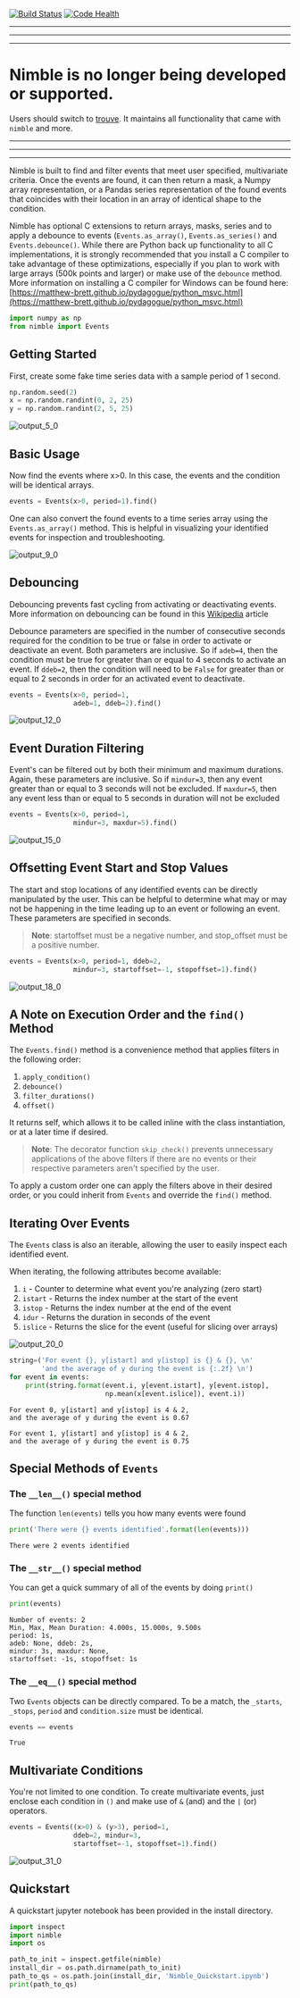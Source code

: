 [![Build Status](https://travis-ci.org/rwhitt2049/nimble.svg?branch=development)][1]
[![Code Health](https://landscape.io/github/rwhitt2049/nimble/development/landscape.svg?style=flat)][2]

[1]: https://travis-ci.org/rwhitt2049/nimble
[2]: https://landscape.io/github/rwhitt2049/nimble/development

*************************************************************************************************
*************************************************************************************************
*************************************************************************************************

# Nimble is no longer being developed or supported.

Users should switch to [trouve](https://trouve.readthedocs.org). It maintains all functionality
that came with `nimble` and more.

*************************************************************************************************
*************************************************************************************************
*************************************************************************************************
Nimble is built to find and filter events that meet user specified, multivariate criteria. Once the events are found, it can then return a mask, a Numpy array representation, or a Pandas series representation of the found events that coincides with their location in an array of identical shape to the condition.

Nimble has optional C extensions to return arrays, masks, series and to apply a debounce to events (`Events.as_array()`, `Events.as_series()` and `Events.debounce()`. While there are Python back up functionality to all C implementations, it is strongly recommended that you install a C compiler to take advantage of these optimizations, especially if you plan to work with large arrays (500k points and larger) or make use of the `debounce` method. More information on installing a C compiler for Windows can be found here: [https://matthew-brett.github.io/pydagogue/python_msvc.html](https://matthew-brett.github.io/pydagogue/python_msvc.html)


```python
import numpy as np
from nimble import Events
```

## Getting Started

First, create some fake time series data with a sample period of 1 second.

```python
np.random.seed(2)
x = np.random.randint(0, 2, 25)
y = np.random.randint(2, 5, 25)
```

![output_5_0](https://cloud.githubusercontent.com/assets/4194594/17647051/7c21772c-61a7-11e6-99fc-f4e9c0bbe646.png)

## Basic Usage

Now find the events where x>0. In this case, the events and the condition will be identical arrays.

```python
events = Events(x>0, period=1).find()
```

One can also convert the found events to a time series array using the `Events.as_array()` method. This is helpful in visualizing your identified events for inspection and troubleshooting.

![output_9_0](https://cloud.githubusercontent.com/assets/4194594/17954308/b27f2e36-6a3f-11e6-940b-9d988dab1548.png)

## Debouncing

Debouncing prevents fast cycling from activating or deactivating events. More information on debouncing can be found in this [Wikipedia](https://en.wikipedia.org/wiki/Switch#Contact_bounce) article

Debounce parameters are specified in the number of consecutive seconds required for the condition to be true or false in order to activate or deactivate an event. Both parameters are inclusive. So if `adeb=4`, then the condition must be true for greater than or equal to 4 seconds to activate an event. If `ddeb=2`, then the condition will need to be `False` for greater than or equal to 2 seconds in order for an activated event to deactivate.

```python
events = Events(x>0, period=1,
                adeb=1, ddeb=2).find()
```

![output_12_0](https://cloud.githubusercontent.com/assets/4194594/17647053/8034d53e-61a7-11e6-972b-88bee3d45a91.png)

## Event Duration Filtering

Event's can be filtered out by both their minimum and maximum durations. Again, these parameters are inclusive. So if `mindur=3`, then any event greater than or equal to 3 seconds will not be excluded. If `maxdur=5`, then any event less than or equal to 5 seconds in duration will not be excluded

```python
events = Events(x>0, period=1,
                mindur=3, maxdur=5).find()
```

![output_15_0](https://cloud.githubusercontent.com/assets/4194594/17647054/84be02d8-61a7-11e6-857e-e6f35b60b79d.png)

## Offsetting Event Start and Stop Values

The start and stop locations of any identified events can be directly manipulated by the user. This can be helpful to determine what may or may not be happening in the time leading up to an event or following an event. These parameters are specified in seconds. 

> **Note**: startoffset must be a negative number, and stop_offset must be a positive number.

```python
events = Events(x>0, period=1, ddeb=2,
                mindur=3, startoffset=-1, stopoffset=1).find()
```

![output_18_0](https://cloud.githubusercontent.com/assets/4194594/17647055/872dad0c-61a7-11e6-8a6c-5bf55bc566e1.png)

## A Note on Execution Order and the `find()` Method

The `Events.find()` method is a convenience method that applies filters in the following order:

1. `apply_condition()`
2. `debounce()`
3. `filter_durations()`
4. `offset()`

It returns self, which allows it to be called inline with the class instantiation, or at a later time if desired.

> **Note**: The decorator function `skip_check()` prevents unnecessary applications of the above filters if there are no events or their respective parameters aren't specified by the user.

To apply a custom order one can apply the filters above in their desired order, or you could inherit from `Events` and override the `find()` method.

## Iterating Over Events

The `Events` class is also an iterable, allowing the user to easily inspect each identified event.

When iterating, the following attributes become available:

1. `i` - Counter to determine what event you're analyzing (zero start)
2. `istart` - Returns the index number at the start of the event
3. `istop` - Returns the index number at the end of the event
4. `idur` - Returns the duration in seconds of the event
5. `islice` - Returns the slice for the event (useful for slicing over arrays)

![output_20_0](https://cloud.githubusercontent.com/assets/4194594/17647056/89654c56-61a7-11e6-9c64-da99473b68a9.png)

```python
string=('For event {}, y[istart] and y[istop] is {} & {}, \n'
        'and the average of y during the event is {:.2f} \n')
for event in events:
    print(string.format(event.i, y[event.istart], y[event.istop], 
                        np.mean(x[event.islice]), event.i))
```

    For event 0, y[istart] and y[istop] is 4 & 2, 
    and the average of y during the event is 0.67 
    
    For event 1, y[istart] and y[istop] is 4 & 2, 
    and the average of y during the event is 0.75 
    
    

## Special Methods of `Events`

### The `__len__()` special method

The function `len(events)` tells you how many events were found


```python
print('There were {} events identified'.format(len(events)))
```

    There were 2 events identified
    

### The `__str__()` special method

You can get a quick summary of all of the events by doing `print()`

```python
print(events)
```

    Number of events: 2
    Min, Max, Mean Duration: 4.000s, 15.000s, 9.500s
    period: 1s,
    adeb: None, ddeb: 2s,
    mindur: 3s, maxdur: None,
    startoffset: -1s, stopoffset: 1s
    
### The `__eq__()` special method

Two `Events` objects can be directly compared. To be a match, the `_starts`, `_stops`, `period` and `condition.size` must be identical.

```python
events == events
```

    True

## Multivariate Conditions

You're not limited to one condition. To create multivariate events, just enclose each condition in `()` and make use of `&` (and) and the `|` (or) operators.

```python
events = Events((x>0) & (y>3), period=1,
                ddeb=2, mindur=3,
                startoffset=-1, stopoffset=1).find()
```

![output_31_0](https://cloud.githubusercontent.com/assets/4194594/17647058/8bbc9ff4-61a7-11e6-8c8e-d953fdb5669f.png)

## Quickstart

A quickstart jupyter notebook has been provided in the install directory.

```python
import inspect
import nimble
import os

path_to_init = inspect.getfile(nimble)
install_dir = os.path.dirname(path_to_init)
path_to_qs = os.path.join(install_dir, 'Nimble_Quickstart.ipynb')
print(path_to_qs)
```